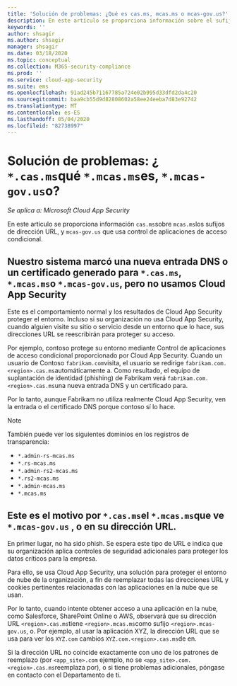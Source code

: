 ```yaml
---
title: 'Solución de problemas: ¿Qué es cas.ms, mcas.ms o mcas-gov.us?'
description: En este artículo se proporciona información sobre el sufijo de dirección URL cas.ms, mcas.ms o mcas-gov.us que usa Control de aplicaciones de acceso condicional.
keywords: ''
author: shsagir
ms.author: shsagir
manager: shsagir
ms.date: 03/18/2020
ms.topic: conceptual
ms.collection: M365-security-compliance
ms.prod: ''
ms.service: cloud-app-security
ms.suite: ems
ms.openlocfilehash: 91ad245b71167785a724e02b995d33dfd2da4c20
ms.sourcegitcommit: baa9cb55d9d82808602a58ee24eeba7d83e92742
ms.translationtype: MT
ms.contentlocale: es-ES
ms.lasthandoff: 05/04/2020
ms.locfileid: "82738997"
---
```

# <a name="troubleshooting---what-is-casms-mcasms-or-mcas-govus"></a>Solución de problemas: ¿ `*.cas.ms`qué `*.mcas.ms`es, `*.mcas-gov.us`o?

*Se aplica a: Microsoft Cloud App Security*

En este artículo se proporciona información `cas.ms`sobre `mcas.ms`los sufijos de dirección URL, y `mcas-gov.us` que usa control de aplicaciones de acceso condicional.

## <a name="our-system-flagged-a-new-dns-entry-or-generated-certificate-for-casms-mcasms-or-mcas-govus-but-we-dont-use-cloud-app-security"></a>Nuestro sistema marcó una nueva entrada DNS o un certificado generado para `*.cas.ms`, `*.mcas.ms`o `*.mcas-gov.us`, pero no usamos Cloud App Security

Este es el comportamiento normal y los resultados de Cloud App Security proteger el entorno. Incluso si su organización no usa Cloud App Security, cuando alguien visite su sitio o servicio desde un entorno que lo hace, sus direcciones URL se reescribirán para proteger su acceso.

Por ejemplo, contoso protege su entorno mediante Control de aplicaciones de acceso condicional proporcionado por Cloud App Security. Cuando un usuario de Contoso `fabrikam.com`visita, el usuario se redirige `fabrikam.com.<region>.cas.ms`automáticamente a. Como resultado, el equipo de suplantación de identidad (phishing) de Fabrikam verá `fabrikam.com.<region>.cas.ms`una nueva entrada DNS y un certificado para.

Por lo tanto, aunque Fabrikam no utiliza realmente Cloud App Security, ven la entrada o el certificado DNS porque contoso sí lo hace.

> [!NOTE]
> También puede ver los siguientes dominios en los registros de transparencia:
>
> - `*.admin-rs-mcas.ms`
> - `*.rs-mcas.ms`
> - `*.admin-rs2-mcas.ms`
> - `*.rs2-mcas.ms`
> - `*.admin-mcas.ms`
> - `*.mcas.ms`

## <a name="heres-why-you-see-casms-mcasms-or-mcas-govus-in-your-url"></a>Este es el motivo por `*.cas.ms`el `*.mcas.ms`que ve `*.mcas-gov.us` , o en su dirección URL.

En primer lugar, no ha sido phish. Se espera este tipo de URL e indica que su organización aplica controles de seguridad adicionales para proteger los datos críticos para la empresa.

Para ello, se usa Cloud App Security, una solución para proteger el entorno de nube de la organización, a fin de reemplazar todas las direcciones URL y cookies pertinentes relacionadas con las aplicaciones en la nube que se usan.

Por lo tanto, cuando intente obtener acceso a una aplicación en la nube, como Salesforce, SharePoint Online o AWS, observará que su dirección URL `<region>.cas.ms`tiene `<region>.mcas.ms`como sufijo `<region>.mcas-gov.us`, o. Por ejemplo, al usar la aplicación XYZ, la dirección URL que se usa para ver los `XYZ.com` cambios `XYZ.com.<region>.cas.ms`de en.

Si la dirección URL no coincide exactamente con uno de los patrones de reemplazo (por `<app_site>.com` ejemplo, no se `<app_site>.com.<region>.cas.ms`reemplaza por), o si tiene problemas adicionales, póngase en contacto con el Departamento de ti.
